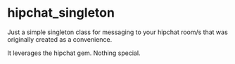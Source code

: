 hipchat_singleton
=================

Just a simple singleton class for messaging to your hipchat room/s that was originally created as a convenience.

It leverages the hipchat gem. Nothing special.



